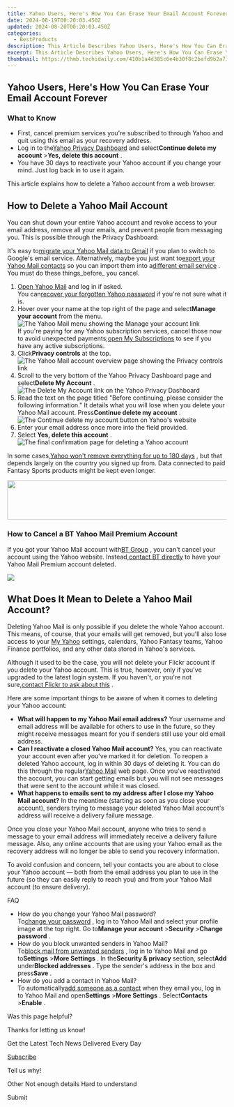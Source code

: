 ```yaml
---
title: Yahoo Users, Here's How You Can Erase Your Email Account Forever
date: 2024-08-19T00:20:03.450Z
updated: 2024-08-20T00:20:03.450Z
categories:
  - BestProducts
description: This Article Describes Yahoo Users, Here's How You Can Erase Your Email Account Forever
excerpt: This Article Describes Yahoo Users, Here's How You Can Erase Your Email Account Forever
thumbnail: https://thmb.techidaily.com/410b1a4d385c6e4b30f8c2bafd9b2a73f332bf6953f02a101819f0b8ffe4d954.jpg
---
```


## Yahoo Users, Here's How You Can Erase Your Email Account Forever
### What to Know

* First, cancel premium services you're subscribed to through Yahoo and quit using this email as your recovery address.
* Log in to the[Yahoo Privacy Dashboard](https://yahoo.mydashboard.oath.com/delete-my-account) and select**Continue delete my account** \>**Yes, delete this account** .
* You have 30 days to reactivate your Yahoo account if you change your mind. Just log back in to use it again.

 This article explains how to delete a Yahoo account from a web browser.

## How to Delete a Yahoo Mail Account

 You can shut down your entire Yahoo account and revoke access to your email address, remove all your emails, and prevent people from messaging you. This is possible through the Privacy Dashboard:

 It's easy to[migrate your Yahoo Mail data to Gmail](https://www.lifewire.com/import-your-yahoo-mail-messages-and-contacts-into-gmail-1172011) if you plan to switch to Google's email service. Alternatively, maybe you just want to[export your Yahoo Mail contacts](https://www.lifewire.com/export-yahoo-address-book-1174479) so you can import them into a[different email service](https://www.lifewire.com/best-free-email-accounts-1356641) . You must do these things_before_ you cancel.

1. [Open Yahoo Mail](https://mail.yahoo.com/) and log in if asked.  
 You can[recover your forgotten Yahoo password](https://www.lifewire.com/recover-yahoo-password-1174485) if you're not sure what it is.
2. Hover over your name at the top right of the page and select**Manage your account** from the menu.  
![The Yahoo Mail menu showing the Manage your account link](https://www.lifewire.com/thmb/JdqCJ9mVz02xTyooT2W1i0vfh8g=/1500x0/filters:no_upscale():max_bytes(150000):strip_icc():format(webp)/yahoo-mail-menu-4a8ea92f4deb4b0c9229c9c24ed4c1c9.png)  
 If you're paying for any Yahoo subscription services, cancel those now to avoid unexpected payments;[open My Subscriptions](https://mysubscriptions.yahoo.com/) to see if you have any active subscriptions.
3. Click**Privacy controls** at the top.  
![The Yahoo Mail account overview page showing the Privacy controls link](https://www.lifewire.com/thmb/XEno_dNrKM6NBukWJoOSU7d_kG4=/1500x0/filters:no_upscale():max_bytes(150000):strip_icc():format(webp)/yahoo-mail-account-overview-30181da72ca746cca757640663eac4a2.png)
4. Scroll to the very bottom of the Yahoo Privacy Dashboard page and select**Delete My Account** .  
![The Delete My Account link on the Yahoo Privacy Dashboard](https://www.lifewire.com/thmb/bWoRgV3FHuL_j-q_oP4FyXY36BM=/1500x0/filters:no_upscale():max_bytes(150000):strip_icc():format(webp)/delete-your-yahoo-account-bd9a372594cd42e691854358e22bc7d0.png)
5. Read the text on the page titled "Before continuing, please consider the following information." It details what you will lose when you delete your Yahoo Mail account. Press**Continue delete my account** .  
![The Continue delete my account button on Yahoo's website](https://www.lifewire.com/thmb/YZPgf_xTtNOSNJ_Hx6n9xW0qCNk=/1500x0/filters:no_upscale():max_bytes(150000):strip_icc():format(webp)/yahoo-delete-my-account-a59191a0872b4ce19768c7352229f7e8.png)
6. Enter your email address once more into the field provided.
7. Select **Yes, delete this account** .  
![The final confirmation page for deleting a Yahoo account](https://www.lifewire.com/thmb/4RriqtlFkKYQ5jkHhvT2HRNU2Ew=/1500x0/filters:no_upscale():max_bytes(150000):strip_icc():format(webp)/delete-yahoo-account-confirmation-d5b04610003e461287b0a838aa1c57c8.png)

 In some cases,[Yahoo won't remove everything for up to 180 days](https://legal.yahoo.com/us/en/yahoo/privacy/topics/datastorage/index.html) , but that depends largely on the country you signed up from. Data connected to paid Fantasy Sports products might be kept even longer.

<!-- affiliate ads begin -->
<a href="https://laganoo.pxf.io/c/5597632/1657399/16446" target="_top" id="1657399"><img src="//a.impactradius-go.com/display-ad/16446-1657399" border="0" alt="" width="728" height="90"/></a><img height="0" width="0" src="https://imp.pxf.io/i/5597632/1657399/16446" style="position:absolute;visibility:hidden;" border="0" />
<!-- affiliate ads end -->
### How to Cancel a BT Yahoo Mail Premium Account

 If you got your Yahoo Mail account with[BT Group](https://www.bt.com/) , you can't cancel your account using the Yahoo website. Instead,[contact BT directly](https://www.bt.com/help/contact-bt#/) to have your Yahoo Mail Premium account deleted.

<!-- affiliate ads begin -->
<a href="https://shop.mondly.com/affiliate.php?ACCOUNT=ATISTUDI&AFFILIATE=108875&PATH=https%3A%2F%2Fwww.mondly.com%3FAFFILIATE%3D108875%26RESOURCE%3D%2BEducational%2B300x600%2B"><img src="https://secure.avangate.com/images/merchant/69c418c33ec2e1a4267fa9bb77fa1428/educational-300x600.gif" border="0"></a>
<!-- affiliate ads end -->
## What Does It Mean to Delete a Yahoo Mail Account?

 Deleting Yahoo Mail is only possible if you delete the whole Yahoo account. This means, of course, that your emails will get removed, but you'll also lose access to your [My Yahoo](https://my.yahoo.com/) settings, calendars, Yahoo Fantasy teams, Yahoo Finance portfolios, and any other data stored in Yahoo's services.  

 Although it used to be the case, you will not delete your Flickr account if you delete your Yahoo account. This is true, however, only if you've upgraded to the latest login system. If you haven't, or you're not sure,[contact Flickr to ask about this](https://www.flickrhelp.com/hc/en-us/requests/new) .

 Here are some important things to be aware of when it comes to deleting your Yahoo account:

* **What will happen to my Yahoo Mail email address?**  Your username and email address will be available for others to use in the future, so they might receive messages meant for you if senders still use your old email address.
* **Can I reactivate a closed Yahoo Mail account?**  Yes, you can reactivate your account even after you've marked it for deletion. To reopen a deleted Yahoo account, log in within 30 days of deleting it. You can do this through the regular[Yahoo Mail](https://mail.yahoo.com/) web page. Once you've reactivated the account, you can start getting emails but you will not see messages that were sent to the account while it was closed.
* **What happens to emails sent to my address after I close my Yahoo Mail account?**  In the meantime (starting as soon as you close your account), senders trying to message your deleted Yahoo Mail account's address will receive a delivery failure message.

 Once you close your Yahoo Mail account, anyone who tries to send a message to your email address will immediately receive a delivery failure message. Also, any online accounts that are using your Yahoo email as the recovery address will no longer be able to send you recovery information.

 To avoid confusion and concern, tell your contacts you are about to close your Yahoo account — both from the email address you plan to use in the future (so they can easily reply to reach you) and from your Yahoo Mail account (to ensure delivery).

 FAQ

* How do you change your Yahoo Mail password?  
 To[change your password](https://www.lifewire.com/change-yahoo-password-1174508) , log in to Yahoo Mail and select your profile image at the top right. Go to**Manage your account** \>**Security** \>**Change password** .
* How do you block unwanted senders in Yahoo Mail?  
 To[block mail from unwanted senders](https://www.lifewire.com/block-sender-yahoo-1174455) , log in to Yahoo Mail and go to**Settings** \>**More Settings** . In the**Security & privacy** section, select**Add** under**Blocked addresses** . Type the sender's address in the box and press**Save** .
* How do you add a contact in Yahoo Mail?  
 To automatically[add someone as a contact](https://www.lifewire.com/auto-add-contacts-yahoo-1174459) when they email you, log in to Yahoo Mail and open**Settings** \>**More Settings** . Select**Contacts** \>**Enable** .

Was this page helpful?

Thanks for letting us know!

 Get the Latest Tech News Delivered Every Day

[Subscribe](https://www.lifewire.com/#)

Tell us why!

 Other  Not enough details  Hard to understand

 Submit

<ins class="adsbygoogle"
     style="display:block"
     data-ad-format="autorelaxed"
     data-ad-client="ca-pub-7571918770474297"
     data-ad-slot="1223367746"></ins>



<ins class="adsbygoogle"
     style="display:block"
     data-ad-client="ca-pub-7571918770474297"
     data-ad-slot="8358498916"
     data-ad-format="auto"
     data-full-width-responsive="true"></ins>


